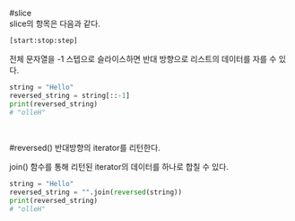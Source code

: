 #slice  
slice의 항목은 다음과 같다.
```html  
[start:stop:step]
```  
전체 문자열을 -1 스텝으로 슬라이스하면 반대 방향으로 리스트의 데이터를 자를 수 있다.
```python  
string = "Hello"
reversed_string = string[::-1]
print(reversed_string)
# "olleH"
```  
<br>  

#reversed()
반대방향의 iterator를 리턴한다.
<br>  

join() 함수를 통해 리턴된 iterator의 데이터를 하나로 합칠 수 있다.
```python  
string = "Hello"
reversed_string = "".join(reversed(string))
print(reversed_string)
# "olleH"
```
